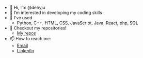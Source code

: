 - 👋 Hi, I’m @dehyju
- 👀 I’m interested in developing my coding skills
- 🌱 I've used
  - Python, C++, HTML, CSS, JavaScript, Java, React, php, SQL
- 💞️ Checkout my repositories!
  - [My repos](https://github.com/dehyju?tab=repositories)
- 📫 How to reach me:
  - [Email](mailto:stephen.t.j.leong@gmail.com)  
  - [LinkedIn](https://www.linkedin.com/in/stephen-leong-a5a52b281/)

<!---
dehyju/dehyju is a ✨ special ✨ repository because its `README.md` (this file) appears on your GitHub profile.
You can click the Preview link to take a look at your changes.
- 💞️ I’m looking to collaborate on ...
--->
